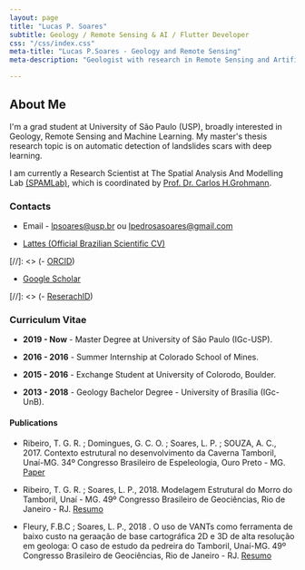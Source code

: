 ```yaml
---
layout: page
title: "Lucas P. Soares"
subtitle: Geology / Remote Sensing & AI / Flutter Developer
css: "/css/index.css"
meta-title: "Lucas P.Soares - Geology and Remote Sensing"
meta-description: "Geologist with research in Remote Sensing and Artificial Inteligence."

---
```

## About Me ##
I'm a grad student at University of São Paulo (USP), broadly interested in Geology, Remote Sensing and Machine Learning. My master's thesis research topic is on automatic detection of landslides scars with deep learning.

I am currently a Research Scientist at The Spatial Analysis And Modelling Lab [(SPAMLab)](https://spamlab.github.io/), which is coordinated by [ Prof. Dr. Carlos H.Grohmann](https://carlosgrohmann.com/).

### Contacts ###


- Email -  <lpsoares@usp.br> ou <lpedrosasoares@gmail.com>

- [Lattes (Official Brazilian Scientific CV)](http://buscatextual.cnpq.br/buscatextual/visualizacv.do?id=K8568837U3&idiomaExibicao=2)

[//]: <> (- [ORCID](https://orcid.org/0000-0002-6980-597X))

- [Google Scholar](https://scholar.google.com.br/citations?user=grqWRP4AAAAJ&hl=en&authuser=2)

[//]: <> (- [ReserachID](https://publons.com/researcher/3069730/lucas-soares/))


### Curriculum Vitae ###


- **2019 - Now** - Master Degree at University of São Paulo (IGc-USP).

- **2016 - 2016** - Summer Internship at Colorado School of Mines.

- **2015 - 2016** - Exchange Student at University of Colorodo, Boulder.

- **2013 - 2018** -  Geology Bachelor Degree - University of Brasília (IGc-UnB).


#### Publications ####


- Ribeiro, T. G. R. ; Domingues, G. C. O. ; Soares, L. P. ; SOUZA, A. C., 2017. Contexto estrutural no desenvolvimento da Caverna Tamboril, Unaí-MG. 34º Congresso Brasileiro de Espeleologia, Ouro Preto - MG. [Paper](http://www.cavernas.org.br/anais34cbe/34cbe_297-300.pdf)

- Ribeiro, T. G. R. ; Soares, L. P., 2018. Modelagem Estrutural do Morro do Tamboril, Unaí - MG. 49º Congresso Brasileiro de Geociências, Rio de Janeiro - RJ. [Resumo](http://cbg2018anais.siteoficial.ws/resumos/8928.pdf)

- Fleury, F.B.C ; Soares, L. P., 2018 . O uso de VANTs como ferramenta de baixo custo na geraação de base cartográfica 2D e 3D de alta resolução em geologa: O caso de estudo da pedreira do Tamboril, Unaí-MG. 49º Congresso Brasileiro de Geociências, Rio de Janeiro - RJ. [Resumo](http://cbg2018anais.siteoficial.ws/resumos/8887.pdf)








